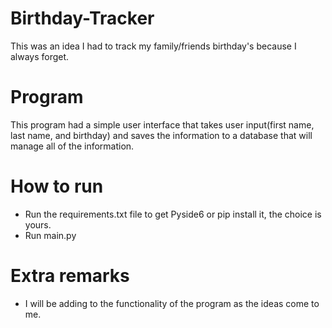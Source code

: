 # Birthday-Tracker
This was an idea I had to track my family/friends birthday's because I always forget.

# Program
This program had a simple user interface that takes user input(first name, last name, and birthday) and saves the information to a database that will manage all of the information.

# How to run
* Run the requirements.txt file to get Pyside6 or pip install it, the choice is yours.
* Run main.py

# Extra remarks
* I will be adding to the functionality of the program as the ideas come to me.
